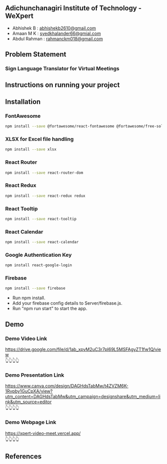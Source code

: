 ## Adichunchanagiri Institute of Technology - WeXpert
- Abhishek B : abhishekb2610@gmail.com
- Amaan M K : syedkhalander66@gmial.com
- Abdul Rahman : rahmanckm018@gmail.com

## Problem Statement
### Sign Language Translator for Virtual Meetings

## Instructions on running your project
## Installation 
<!-- install dependencies -->
### FontAwesome
```bash
npm install --save @fortawesome/react-fontawesome @fortawesome/free-solid-svg-icons
```

### XLSX for Excel file handling
```bash
npm install --save xlsx
```

### React Router
```bash
npm install --save react-router-dom
```

### React Redux
```bash
npm install --save react-redux redux
```

### React Tooltip
```bash
npm install --save react-tooltip
```

### React Calendar
```bash
npm install --save react-calendar
```
### Google Authentication Key
```bash
npm install react-google-login
```

### Firebase
```bash
npm install --save firebase
```

<!-- run below commands -->
- Run npm install.
- Add your firebase config details to Server/firebase.js.
- Run "npm run start" to start the app.

## Demo

### Demo Video Link
https://drive.google.com/file/d/1ab_xpvM2uC3r7pI69L5MSFAgyZT1fw1Q/view
<br/>
👆👆👆👆

### Demo Presentation Link
https://www.canva.com/design/DAGHdsTabMw/t4ZVZM6K-1Rvpby1GuCpXA/view?utm_content=DAGHdsTabMw&utm_campaign=designshare&utm_medium=link&utm_source=editor
<br/>
👆👆👆👆

### Demo Webpage Link

https://xpert-video-meet.vercel.app/
<br/>
👆👆👆👆

## References
